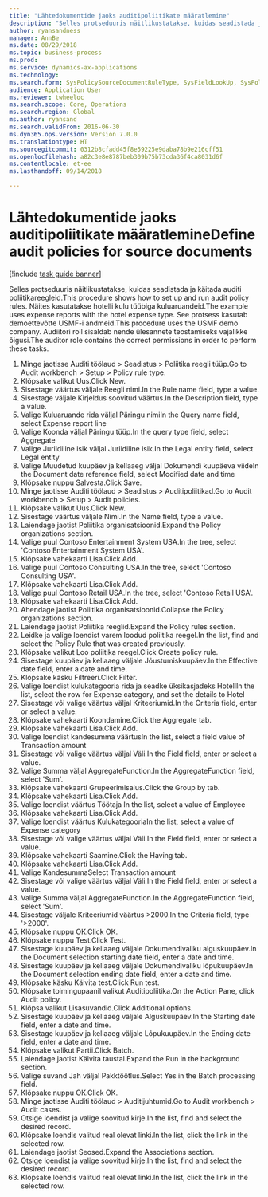 ```yaml
--- 
title: "Lähtedokumentide jaoks auditipoliitikate määratlemine"
description: "Selles protseduuris näitlikustatakse, kuidas seadistada ja käitada auditi poliitikareegleid."
author: ryansandness
manager: AnnBe
ms.date: 08/29/2018
ms.topic: business-process
ms.prod: 
ms.service: dynamics-ax-applications
ms.technology: 
ms.search.form: SysPolicySourceDocumentRuleType, SysFieldLookUp, SysPolicyListPage, SysPolicy, AuditPolicyRule, SysQueryForm, SysQueryFieldLookUp, AuditPolicyDateSelection, AuditPolicyAdditionalOption, BatchJob, CaseDetail
audience: Application User
ms.reviewer: twheeloc
ms.search.scope: Core, Operations
ms.search.region: Global
ms.author: ryansand
ms.search.validFrom: 2016-06-30
ms.dyn365.ops.version: Version 7.0.0
ms.translationtype: HT
ms.sourcegitcommit: 0312b8cfadd45f8e59225e9daba78b9e216cff51
ms.openlocfilehash: a82c3e8e8787beb309b75b73cda36f4ca8031d6f
ms.contentlocale: et-ee
ms.lasthandoff: 09/14/2018

---
```

# <a name="define-audit-policies-for-source-documents"></a><span data-ttu-id="c87ea-103">Lähtedokumentide jaoks auditipoliitikate määratlemine</span><span class="sxs-lookup"><span data-stu-id="c87ea-103">Define audit policies for source documents</span></span>

[!include [task guide banner](../../includes/task-guide-banner.md)]

<span data-ttu-id="c87ea-104">Selles protseduuris näitlikustatakse, kuidas seadistada ja käitada auditi poliitikareegleid.</span><span class="sxs-lookup"><span data-stu-id="c87ea-104">This procedure shows how to set up and run audit policy rules.</span></span> <span data-ttu-id="c87ea-105">Näites kasutatakse hotelli kulu tüübiga kuluaruandeid.</span><span class="sxs-lookup"><span data-stu-id="c87ea-105">The example uses expense reports with the hotel expense type.</span></span> <span data-ttu-id="c87ea-106">See protsess kasutab demoettevõtte USMF-i andmeid.</span><span class="sxs-lookup"><span data-stu-id="c87ea-106">This procedure uses the USMF demo company.</span></span> <span data-ttu-id="c87ea-107">Audiitori roll sisaldab nende ülesannete teostamiseks vajalikke õigusi.</span><span class="sxs-lookup"><span data-stu-id="c87ea-107">The auditor role contains the correct permissions in order to perform these tasks.</span></span>

1. <span data-ttu-id="c87ea-108">Minge jaotisse Auditi töölaud > Seadistus > Poliitika reegli tüüp.</span><span class="sxs-lookup"><span data-stu-id="c87ea-108">Go to Audit workbench > Setup > Policy rule type.</span></span>
2. <span data-ttu-id="c87ea-109">Klõpsake valikut Uus.</span><span class="sxs-lookup"><span data-stu-id="c87ea-109">Click New.</span></span>
3. <span data-ttu-id="c87ea-110">Sisestage väärtus väljale Reegli nimi.</span><span class="sxs-lookup"><span data-stu-id="c87ea-110">In the Rule name field, type a value.</span></span>
4. <span data-ttu-id="c87ea-111">Sisestage väljale Kirjeldus soovitud väärtus.</span><span class="sxs-lookup"><span data-stu-id="c87ea-111">In the Description field, type a value.</span></span>
5. <span data-ttu-id="c87ea-112">Valige Kuluaruande rida väljal Päringu nimi</span><span class="sxs-lookup"><span data-stu-id="c87ea-112">In the Query name field, select Expense report line</span></span>
6. <span data-ttu-id="c87ea-113">Valige Koonda väljal Päringu tüüp.</span><span class="sxs-lookup"><span data-stu-id="c87ea-113">In the query type field, select Aggregate</span></span>
7. <span data-ttu-id="c87ea-114">Valige Juriidiline isik väljal Juriidiline isik.</span><span class="sxs-lookup"><span data-stu-id="c87ea-114">In the Legal entity field, select Legal entity</span></span>
8. <span data-ttu-id="c87ea-115">Valige Muudetud kuupäev ja kellaaeg väljal Dokumendi kuupäeva viide</span><span class="sxs-lookup"><span data-stu-id="c87ea-115">In the Document date reference field, select Modified date and time</span></span>
9. <span data-ttu-id="c87ea-116">Klõpsake nuppu Salvesta.</span><span class="sxs-lookup"><span data-stu-id="c87ea-116">Click Save.</span></span>
10. <span data-ttu-id="c87ea-117">Minge jaotisse Auditi töölaud > Seadistus > Auditipoliitikad.</span><span class="sxs-lookup"><span data-stu-id="c87ea-117">Go to Audit workbench > Setup > Audit policies.</span></span>
11. <span data-ttu-id="c87ea-118">Klõpsake valikut Uus.</span><span class="sxs-lookup"><span data-stu-id="c87ea-118">Click New.</span></span>
12. <span data-ttu-id="c87ea-119">Sisestage väärtus väljale Nimi.</span><span class="sxs-lookup"><span data-stu-id="c87ea-119">In the Name field, type a value.</span></span>
13. <span data-ttu-id="c87ea-120">Laiendage jaotist Poliitika organisatsioonid.</span><span class="sxs-lookup"><span data-stu-id="c87ea-120">Expand the Policy organizations section.</span></span>
14. <span data-ttu-id="c87ea-121">Valige puul Contoso Entertainment System USA.</span><span class="sxs-lookup"><span data-stu-id="c87ea-121">In the tree, select 'Contoso Entertainment System USA'.</span></span>
15. <span data-ttu-id="c87ea-122">Klõpsake vahekaarti Lisa.</span><span class="sxs-lookup"><span data-stu-id="c87ea-122">Click Add.</span></span>
16. <span data-ttu-id="c87ea-123">Valige puul Contoso Consulting USA.</span><span class="sxs-lookup"><span data-stu-id="c87ea-123">In the tree, select 'Contoso Consulting USA'.</span></span>
17. <span data-ttu-id="c87ea-124">Klõpsake vahekaarti Lisa.</span><span class="sxs-lookup"><span data-stu-id="c87ea-124">Click Add.</span></span>
18. <span data-ttu-id="c87ea-125">Valige puul Contoso Retail USA.</span><span class="sxs-lookup"><span data-stu-id="c87ea-125">In the tree, select 'Contoso Retail USA'.</span></span>
19. <span data-ttu-id="c87ea-126">Klõpsake vahekaarti Lisa.</span><span class="sxs-lookup"><span data-stu-id="c87ea-126">Click Add.</span></span>
20. <span data-ttu-id="c87ea-127">Ahendage jaotist Poliitika organisatsioonid.</span><span class="sxs-lookup"><span data-stu-id="c87ea-127">Collapse the Policy organizations section.</span></span>
21. <span data-ttu-id="c87ea-128">Laiendage jaotist Poliitika reeglid.</span><span class="sxs-lookup"><span data-stu-id="c87ea-128">Expand the Policy rules section.</span></span>
22. <span data-ttu-id="c87ea-129">Leidke ja valige loendist varem loodud poliitika reegel.</span><span class="sxs-lookup"><span data-stu-id="c87ea-129">In the list, find and select the Policy Rule that was created previously.</span></span>
23. <span data-ttu-id="c87ea-130">Klõpsake valikut Loo poliitika reegel.</span><span class="sxs-lookup"><span data-stu-id="c87ea-130">Click Create policy rule.</span></span>
24. <span data-ttu-id="c87ea-131">Sisestage kuupäev ja kellaaeg väljale Jõustumiskuupäev.</span><span class="sxs-lookup"><span data-stu-id="c87ea-131">In the Effective date field, enter a date and time.</span></span>
25. <span data-ttu-id="c87ea-132">Klõpsake käsku Filtreeri.</span><span class="sxs-lookup"><span data-stu-id="c87ea-132">Click Filter.</span></span>
26. <span data-ttu-id="c87ea-133">Valige loendist kulukategooria rida ja seadke üksikasjadeks Hotell</span><span class="sxs-lookup"><span data-stu-id="c87ea-133">In the list, select the row for Expense category, and set the details to Hotel</span></span>
27. <span data-ttu-id="c87ea-134">Sisestage või valige väärtus väljal Kriteeriumid.</span><span class="sxs-lookup"><span data-stu-id="c87ea-134">In the Criteria field, enter or select a value.</span></span>
28. <span data-ttu-id="c87ea-135">Klõpsake vahekaarti Koondamine.</span><span class="sxs-lookup"><span data-stu-id="c87ea-135">Click the Aggregate tab.</span></span>
29. <span data-ttu-id="c87ea-136">Klõpsake vahekaarti Lisa.</span><span class="sxs-lookup"><span data-stu-id="c87ea-136">Click Add.</span></span>
30. <span data-ttu-id="c87ea-137">Valige loendist kandesumma väärtus</span><span class="sxs-lookup"><span data-stu-id="c87ea-137">In the list, select a field value of Transaction amount</span></span>
31. <span data-ttu-id="c87ea-138">Sisestage või valige väärtus väljal Väli.</span><span class="sxs-lookup"><span data-stu-id="c87ea-138">In the Field field, enter or select a value.</span></span>
32. <span data-ttu-id="c87ea-139">Valige Summa väljal AggregateFunction.</span><span class="sxs-lookup"><span data-stu-id="c87ea-139">In the AggregateFunction field, select 'Sum'.</span></span>
33. <span data-ttu-id="c87ea-140">Klõpsake vahekaarti Grupeerimisalus.</span><span class="sxs-lookup"><span data-stu-id="c87ea-140">Click the Group by tab.</span></span>
34. <span data-ttu-id="c87ea-141">Klõpsake vahekaarti Lisa.</span><span class="sxs-lookup"><span data-stu-id="c87ea-141">Click Add.</span></span>
35. <span data-ttu-id="c87ea-142">Valige loendist väärtus Töötaja </span><span class="sxs-lookup"><span data-stu-id="c87ea-142">In the list, select a value of Employee</span></span> 
36. <span data-ttu-id="c87ea-143">Klõpsake vahekaarti Lisa.</span><span class="sxs-lookup"><span data-stu-id="c87ea-143">Click Add.</span></span>
37. <span data-ttu-id="c87ea-144">Valige loendist väärtus Kulukategooria</span><span class="sxs-lookup"><span data-stu-id="c87ea-144">In the list, select a value of Expense category</span></span>
38. <span data-ttu-id="c87ea-145">Sisestage või valige väärtus väljal Väli.</span><span class="sxs-lookup"><span data-stu-id="c87ea-145">In the Field field, enter or select a value.</span></span>
39. <span data-ttu-id="c87ea-146">Klõpsake vahekaarti Saamine.</span><span class="sxs-lookup"><span data-stu-id="c87ea-146">Click the Having tab.</span></span>
40. <span data-ttu-id="c87ea-147">Klõpsake vahekaarti Lisa.</span><span class="sxs-lookup"><span data-stu-id="c87ea-147">Click Add.</span></span>
41. <span data-ttu-id="c87ea-148">Valige Kandesumma</span><span class="sxs-lookup"><span data-stu-id="c87ea-148">Select Transaction amount</span></span>
42. <span data-ttu-id="c87ea-149">Sisestage või valige väärtus väljal Väli.</span><span class="sxs-lookup"><span data-stu-id="c87ea-149">In the Field field, enter or select a value.</span></span>
43. <span data-ttu-id="c87ea-150">Valige Summa väljal AggregateFunction.</span><span class="sxs-lookup"><span data-stu-id="c87ea-150">In the AggregateFunction field, select 'Sum'.</span></span>
44. <span data-ttu-id="c87ea-151">Sisestage väljale Kriteeriumid väärtus >2000.</span><span class="sxs-lookup"><span data-stu-id="c87ea-151">In the Criteria field, type '>2000'.</span></span>
45. <span data-ttu-id="c87ea-152">Klõpsake nuppu OK.</span><span class="sxs-lookup"><span data-stu-id="c87ea-152">Click OK.</span></span>
46. <span data-ttu-id="c87ea-153">Klõpsake nuppu Test.</span><span class="sxs-lookup"><span data-stu-id="c87ea-153">Click Test.</span></span>
47. <span data-ttu-id="c87ea-154">Sisestage kuupäev ja kellaaeg väljale Dokumendivaliku alguskuupäev.</span><span class="sxs-lookup"><span data-stu-id="c87ea-154">In the Document selection starting date field, enter a date and time.</span></span>
48. <span data-ttu-id="c87ea-155">Sisestage kuupäev ja kellaaeg väljale Dokumendivaliku lõpukuupäev.</span><span class="sxs-lookup"><span data-stu-id="c87ea-155">In the Document selection ending date field, enter a date and time.</span></span>
49. <span data-ttu-id="c87ea-156">Klõpsake käsku Käivita test.</span><span class="sxs-lookup"><span data-stu-id="c87ea-156">Click Run test.</span></span>
50. <span data-ttu-id="c87ea-157">Klõpsake toimingupaanil valikut Auditipoliitika.</span><span class="sxs-lookup"><span data-stu-id="c87ea-157">On the Action Pane, click Audit policy.</span></span>
51. <span data-ttu-id="c87ea-158">Klõpsa valikut Lisasuvandid.</span><span class="sxs-lookup"><span data-stu-id="c87ea-158">Click Additional options.</span></span>
52. <span data-ttu-id="c87ea-159">Sisestage kuupäev ja kellaaeg väljale Alguskuupäev.</span><span class="sxs-lookup"><span data-stu-id="c87ea-159">In the Starting date field, enter a date and time.</span></span>
53. <span data-ttu-id="c87ea-160">Sisestage kuupäev ja kellaaeg väljale Lõpukuupäev.</span><span class="sxs-lookup"><span data-stu-id="c87ea-160">In the Ending date field, enter a date and time.</span></span>
54. <span data-ttu-id="c87ea-161">Klõpsake valikut Partii.</span><span class="sxs-lookup"><span data-stu-id="c87ea-161">Click Batch.</span></span>
55. <span data-ttu-id="c87ea-162">Laiendage jaotist Käivita taustal.</span><span class="sxs-lookup"><span data-stu-id="c87ea-162">Expand the Run in the background section.</span></span>
56. <span data-ttu-id="c87ea-163">Valige suvand Jah väljal Pakktöötlus.</span><span class="sxs-lookup"><span data-stu-id="c87ea-163">Select Yes in the Batch processing field.</span></span>
57. <span data-ttu-id="c87ea-164">Klõpsake nuppu OK.</span><span class="sxs-lookup"><span data-stu-id="c87ea-164">Click OK.</span></span>
58. <span data-ttu-id="c87ea-165">Minge jaotisse Auditi töölaud > Auditijuhtumid.</span><span class="sxs-lookup"><span data-stu-id="c87ea-165">Go to Audit workbench > Audit cases.</span></span>
59. <span data-ttu-id="c87ea-166">Otsige loendist ja valige soovitud kirje.</span><span class="sxs-lookup"><span data-stu-id="c87ea-166">In the list, find and select the desired record.</span></span>
60. <span data-ttu-id="c87ea-167">Klõpsake loendis valitud real olevat linki.</span><span class="sxs-lookup"><span data-stu-id="c87ea-167">In the list, click the link in the selected row.</span></span>
61. <span data-ttu-id="c87ea-168">Laiendage jaotist Seosed.</span><span class="sxs-lookup"><span data-stu-id="c87ea-168">Expand the Associations section.</span></span>
62. <span data-ttu-id="c87ea-169">Otsige loendist ja valige soovitud kirje.</span><span class="sxs-lookup"><span data-stu-id="c87ea-169">In the list, find and select the desired record.</span></span>
63. <span data-ttu-id="c87ea-170">Klõpsake loendis valitud real olevat linki.</span><span class="sxs-lookup"><span data-stu-id="c87ea-170">In the list, click the link in the selected row.</span></span>


